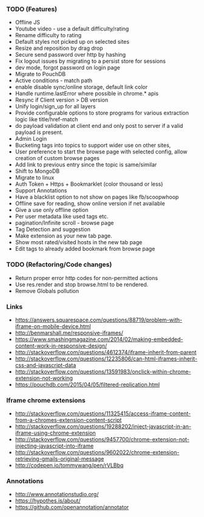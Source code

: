 ### TODO (Features)
- Offline JS
- Youtube video - use a default difficulty/rating
- Rename difficulty to rating
- Default styles not picked up on selected sites
- Resize and reposition by drag drop
- Secure send password over http by hashing
- Fix logout issues by migrating to a persist store for sessions
- dev mode, forgot password on login page
- Migrate to PouchDB
- Active conditions - match path
- enable disable sync/online storage, default link color
- Handle runtime.lastError where possible in chrome.* apis
- Resync if Client version > DB version
- Unify login/sign_up for all layers
- Provide configurable options to store programs for various extraction logic like title/href-match
- do payload validation at client end and only post to server if a valid payload is present.
- Admin Login
- Bucketing tags into topics to support wider use on other sites,
- User preference to start the browse page with selected config, allow creation of custom browse pages
- Add link to previous entry since the topic is same/similar
- Shift to MongoDB
- Migrate to linux
- Auth Token + Https + Bookmarklet (color thousand or less)
- Support Annotations
- Have a blacklist option to not show on pages like fb/scoopwhoop
- Offline save for reading, show online version if net available
- Give a use only offline option
- Per user metadata like used tags etc.
- pagination/Infinite scroll - browse page
- Tag Detection and suggestion
- Make extension as your new tab page.
- Show most rated/visited hosts in the new tab page
- Edit tags to already added bookmark from browse page
 




### TODO (Refactoring/Code changes)
- Return proper error http codes for non-permitted actions
- Use res.render and stop browse.html to be rendered.
- Remove Globals pollution

### Links
- https://answers.squarespace.com/questions/88719/problem-with-iframe-on-mobile-device.html
- http://benmarshall.me/responsive-iframes/
- https://www.smashingmagazine.com/2014/02/making-embedded-content-work-in-responsive-design/
- http://stackoverflow.com/questions/4612374/iframe-inherit-from-parent
- http://stackoverflow.com/questions/12235806/can-html-iframes-inherit-css-and-javascript-data
- http://stackoverflow.com/questions/13591983/onclick-within-chrome-extension-not-working
- https://pouchdb.com/2015/04/05/filtered-replication.html

### Iframe chrome extensions
- http://stackoverflow.com/questions/11325415/access-iframe-content-from-a-chromes-extension-content-script
- http://stackoverflow.com/questions/19288202/inject-javascript-in-an-iframe-using-chrome-extension
- http://stackoverflow.com/questions/9457700/chrome-extension-not-injecting-javascript-into-iframe
- http://stackoverflow.com/questions/9602022/chrome-extension-retrieving-gmails-original-message
- http://codepen.io/tommywang/pen/rVLBbq

### Annotations
- http://www.annotationstudio.org/
- https://hypothes.is/about/
- https://github.com/openannotation/annotator
